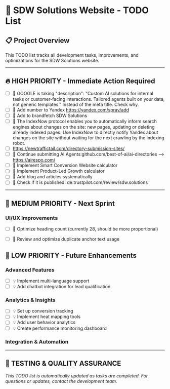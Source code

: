 # 🚀 SDW Solutions Website - TODO List

## 📋 Project Overview
This TODO list tracks all development tasks, improvements, and optimizations for the SDW Solutions website.

---


## 🔥 **HIGH PRIORITY - Immediate Action Required**
- [ ] 🔄 GOOGLE is taking "description": "Custom AI solutions for internal tasks or customer-facing interactions. Tailored agents built on your data, not generic templates." Instead of the meta title. Check why.
- [ ] 🔄 Add number to Yandex https://yandex.com/sprav/add
- [ ] 🔄 Add to brandfetch SDW Solutions 
- [ ] 🔄 The IndexNow protocol enables you to automatically inform search engines about changes on the site: new pages, updating or deleting already indexed pages. Use IndexNow to directly notify Yandex about changes on the site without waiting for the next crawling by the indexing robot.
- [ ] https://newtraffictail.com/directory-submission-sites/
- [ ] 🔄 Continue submitting AI Agents:github.com/best-of-ai/ai-directories --> https://airespo.com/
- [ ] 🔄 Implement Smart Conversion Website calculator
- [ ] 🔄 Implement Product-Led Growth calculator
- [ ] 🔄 Add blog and articles systematically 
- [ ] 🔄 Check if it is published: de.trustpilot.com/review/sdw.solutions
---

## 🎯 **MEDIUM PRIORITY - Next Sprint**

### UI/UX Improvements
- [ ] 🔄 Optimize heading count (currently 28, should be more proportional)
- [ ] 🔄 Review and optimize duplicate anchor text usage


## 📱 **LOW PRIORITY - Future Enhancements**

### Advanced Features
- [ ] 💡 Implement multi-language support
- [ ] 💡 Add chatbot integration for lead qualification

### Analytics & Insights
- [ ] 💡 Set up conversion tracking
- [ ] 💡 Implement heat mapping tools
- [ ] 💡 Add user behavior analytics
- [ ] 💡 Create performance monitoring dashboard

### Integration & Automation

---

## 🧪 **TESTING & QUALITY ASSURANCE**


*This TODO list is automatically updated as tasks are completed. For questions or updates, contact the development team.*
